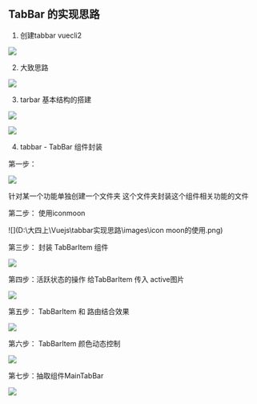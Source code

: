 ## TabBar 的实现思路

1. 创建tabbar vuecli2

![](D:\大四上\Vuejs\tabbar实现思路\images\vuecli2初始化tabbar.png)

2.  大致思路

![](D:\大四上\Vuejs\tabbar实现思路\images\大致思路.png)

3. tarbar 基本结构的搭建

![](D:\大四上\Vuejs\tabbar实现思路\images\初稿.png)

![](D:\大四上\Vuejs\tabbar实现思路\images\tabbar基本架构的ui.png)

4. tabbar - TabBar 组件封装

第一步：

![](D:\大四上\Vuejs\tabbar实现思路\images\封装tabBar组件.png)

针对某一个功能单独创建一个文件夹 这个文件夹封装这个组件相关功能的文件

第二步： 使用iconmoon

![](D:\大四上\Vuejs\tabbar实现思路\images\icon moon的使用.png)

第三步： 封装 TabBarItem 组件

![](D:\大四上\Vuejs\tabbar实现思路\images\TabBarItem的封装.png)

第四步：活跃状态的操作 给TabBarItem 传入 active图片

![](D:\大四上\Vuejs\tabbar实现思路\images\活跃状态的操作.png)

第五步： TabBarItem 和 路由结合效果

![](D:\大四上\Vuejs\tabbar实现思路\images\route的使用.png)

第六步： TabBarItem 颜色动态控制

![](D:\大四上\Vuejs\tabbar实现思路\images\颜色的动态控制.png)

第七步：抽取组件MainTabBar

![](D:\大四上\Vuejs\tabbar实现思路\images\抽取MainTabBar.png)
